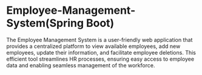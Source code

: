 # Employee-Management-System(Spring Boot)
The Employee Management System is a user-friendly web application that provides a centralized platform to view available employees, add new employees, update their information, and facilitate employee deletions. This efficient tool streamlines HR processes, ensuring easy access to employee data and enabling seamless management of the workforce.
